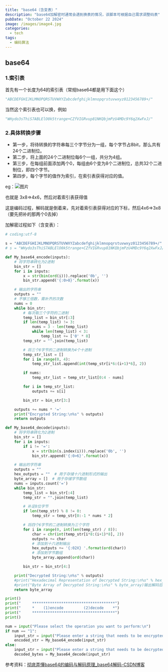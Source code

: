 ```yaml
---
title: "base64（含变表）"
description: "base64加解密时通常会遇到换表的情况，该脚本可根据自己需求调整码表"
pubDate: "October 22 2024"
image: /images/image4.jpg
categories:
  - tech
tags:
  - 编码算法
---
```


## base64

### 1.索引表

首先有一个长度为64的索引表（常规base64都是用下面这个）

```py
"ABCDEFGHIJKLMNOPQRSTUVWXYZabcdefghijklmnopqrstuvwxyz0123456789+/"
```

当然这个索引表也可以换，例如

```py
"WHydo3sThiS7ABLElO0k5trange+CZfVIGRvup81NKQbjmPzU4MDc9Y6q2XwFxJ/"
```

### 2.具体转换步骤

- 第一步，将待转换的字符串每三个字节分为一组，每个字节占8bit，那么共有24个二进制位。
- 第二步，将上面的24个二进制位每6个一组，共分为4组。
- 第三步，在每组前面添加两个0，每组由6个变为8个二进制位，总共32个二进制位，即四个字节。
- 第四步，每个字节的值作为索引，在索引表获得对应的值。

eg：![图片](https://cdn.jsdelivr.net/gh/quanfanghe/photohouse/picgoandgithub/202411281141588.png)

也就是 3x8=>4x6，然后对着索引表获得值

这是编码过程，解码就是倒着来，先对着索引表获得对应的下标，然后4x6=>3x8（要先把补的那两个0去掉）

加解密过程如下（含变表）：

```python
# coding:utf-8

s = "ABCDEFGHIJKLMNOPQRSTUVWXYZabcdefghijklmnopqrstuvwxyz0123456789+/"
# s = "WHydo3sThiS7ABLElO0k5trange+CZfVIGRvup81NKQbjmPzU4MDc9Y6q2XwFxJ/"

def My_base64_encode(inputs):
    # 将字符串转化为2进制
    bin_str = []
    for i in inputs:
        x = str(bin(ord(i))).replace('0b', '')
        bin_str.append('{:0>8}'.format(x))

    # 输出的字符串
    outputs = ""
    # 不够三倍数，需补齐的次数
    nums = 0
    while bin_str:
        # 每次取三个字符的二进制
        temp_list = bin_str[:3]
        if len(temp_list) != 3:
            nums = 3 - len(temp_list)
            while len(temp_list) < 3:
                temp_list += ['0' * 8]
        temp_str = "".join(temp_list)

        # 将三个8字节的二进制转换为4个十进制
        temp_str_list = []
        for i in range(0, 4):
            temp_str_list.append(int(temp_str[i*6:(i+1)*6], 2))

        if nums:
            temp_str_list = temp_str_list[0:4 - nums]

        for i in temp_str_list:
            outputs += s[i]

        bin_str = bin_str[3:]

    outputs += nums * '='
    print("Encrypted String:\n%s" % outputs)
    return outputs

def My_base64_decode(inputs):
    # 将字符串转化为2进制
    bin_str = []
    for i in inputs:
        if i != '=':
            x = str(bin(s.index(i))).replace('0b', '')
            bin_str.append('{:0>6}'.format(x))

    # 输出的字符串
    outputs = ""
    hex_outputs = ""  # 用于存储十六进制形式的输出
    byte_array = []  # 用于存储字节数组
    nums = inputs.count('=')
    while bin_str:
        temp_list = bin_str[:4]
        temp_str = "".join(temp_list)

        # 补足8位字节
        if len(temp_str) % 8 != 0:
            temp_str = temp_str[0:-1 * nums * 2]

        # 将四个6字节的二进制转换为三个字符
        for i in range(0, int(len(temp_str) / 8)):
            char = chr(int(temp_str[i*8:(i+1)*8], 2))
            outputs += char
            # 添加到十六进制输出
            hex_outputs += '{:02X} '.format(ord(char))
            # 添加到字节数组
            byte_array.append(ord(char))

        bin_str = bin_str[4:]

    print("Decrypted String:\n%s" % outputs)
    #print("Hexadecimal Representation of Decrypted String:\n%s" % hex_outputs.strip())输出解码后的十六进制
    #print("Byte Array of Decrypted String:\n%s" % byte_array)输出解码后的字节
    return byte_array

print()
print("     *************************************")
print("     *    (1)encode         (2)decode    *")
print("     *************************************")
print()

num = input("Please select the operation you want to perform:\n")
if num == "1":
    input_str = input("Please enter a string that needs to be encrypted: \n")
    encoded_str = My_base64_encode(input_str)
else:
    input_str = input("Please enter a string that needs to be decrypted: \n")
    decoded_bytes = My_base64_decode(input_str)
```

参考资料：[彻底弄懂base64的编码与解码原理\_base64解码-CSDN博客](https://blog.csdn.net/Jernnifer_mao/article/details/133981806)
